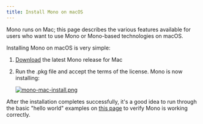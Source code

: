 ```yaml
---
title: Install Mono on macOS
---
```


Mono runs on Mac; this page describes the various features available for users who want to use Mono or Mono-based technologies on macOS.

Installing Mono on macOS is very simple:

1.  [Download](/download/stable/) the latest Mono release for Mac
2.  Run the .pkg file and accept the terms of the license. Mono is now installing:

    [![mono-mac-install.png](/images/mono-mac-install.png)](/images/mono-mac-install.png)

After the installation completes successfully, it's a good idea to run through the basic "hello world" examples on [this page](/docs/getting-started/mono-basics/) to verify Mono is working correctly.
